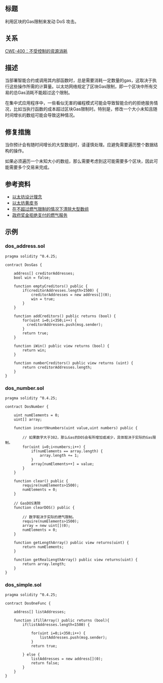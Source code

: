 ## 标题
利用区块的Gas限制来发动 DoS 攻击。

## 关系
[CWE-400：不受控制的资源消耗](https://cwe.mitre.org/data/definitions/400.html)

## 描述
当部署智能合约或调用其内部函数时，总是需要消耗一定数量的gas，这取决于执行这些操作所需的计算量。以太坊网络规定了区块Gas限制，即一个区块中所有交易的总Gas消耗不能超过这个限制。

在集中式应用程序中，一些看似无害的编程模式可能会导致智能合约的拒绝服务情况，比如当执行函数的成本超过区块Gas限制时。特别是，修改一个大小未知且随时间增长的数组可能会导致这种情况。

## 修复措施
当你预计会有随时间增长的大型数组时，请谨慎处理。应避免需要遍历整个数据结构的操作。

如果必须遍历一个未知大小的数组，那么需要考虑到这可能需要多个区块，因此可能需要多个交易来完成。

## 参考资料
* [以太坊设计理念](https://github.com/ethereum/wiki/wiki/Design-Rationale#Gas-and-fees)
* [以太坊黄皮书](https://ethereum.github.io/yellowpaper/paper.pdf)
* [在不超过燃气限制的情况下清除大型数组](https://ethereum.stackexchange.com/questions/3373/how-to-clear-large-arrays-without-blowing-the-Gas-limit)
* [政府奖金拒绝支付的燃气服务](https://www.reddit.com/r/ethereum/comments/4ghzhv/governmentals_1100_eth_jackpot_payout_is_stuck/)

## 示例

### dos_address.sol
```solidity
pragma solidity ^0.4.25;

contract DosGas {

    address[] creditorAddresses;
    bool win = false;

    function emptyCreditors() public {
        if(creditorAddresses.length>1500) {
            creditorAddresses = new address[](0);
            win = true;
        }
    }

    function addCreditors() public returns (bool) {
        for(uint i=0;i<350;i++) {
          creditorAddresses.push(msg.sender);
        }
        return true;
    }

    function iWin() public view returns (bool) {
        return win;
    }

    function numberCreditors() public view returns (uint) {
        return creditorAddresses.length;
    }
}
```

### dos_number.sol
```solidity
pragma solidity ^0.4.25;

contract DosNumber {

    uint numElements = 0;
    uint[] array;

    function insertNnumbers(uint value,uint numbers) public {

        // 如果数字大于382，那么Gas的DOS会有所增加或减少，具体取决于实际的Gas限制。
        for(uint i=0;i<numbers;i++) {
            if(numElements == array.length) {
                array.length += 1;
            }
            array[numElements++] = value;
        }
    }

    function clear() public {
        require(numElements>1500);
        numElements = 0;
    }

    // GasDOS清除
    function clearDOS() public {

        // 数字取决于实际的燃气限制。
        require(numElements>1500);
        array = new uint[](0);
        numElements = 0;
    }

    function getLengthArray() public view returns(uint) {
        return numElements;
    }

    function getRealLengthArray() public view returns(uint) {
        return array.length;
    }
}
```

### dos_simple.sol

```solidity
pragma solidity ^0.4.25;

contract DosOneFunc {

    address[] listAddresses;

    function ifillArray() public returns (bool){
        if(listAddresses.length<1500) {

            for(uint i=0;i<350;i++) {
                listAddresses.push(msg.sender);
            }
            return true;

        } else {
            listAddresses = new address[](0);
            return false;
        }
    }
}
```